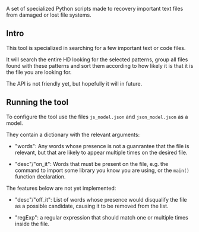 A set of specialized Python scripts made to recovery important text files from damaged or lost file systems.

## Intro

This tool is specialized in searching for a few important text or code files.

It will search the entire HD looking for the selected patterns,
group all files found with these patterns and sort them according to how likely
it is that it is the file you are looking for.

The API is not friendly yet, but hopefully it will in future.

## Running the tool

To configure the tool use the files `js_model.json` and `json_model.json` as a model.

They contain a dictionary with the relevant arguments:

- "words": Any words whose presence is not a guanrantee that the file is relevant, but that are likely to appear multiple times on the desired file.

- "desc"/"on_it": Words that must be present on the file, e.g. the command to import some library you know you are using, or the `main()` function declaration.

The features below are not yet implemented:

- "desc"/"off_it": List of words whose presence would disqualify the file as a possible candidate, causing it to be removed from the list.

- "regExp": a regular expression that should match one or multiple times inside the file.
